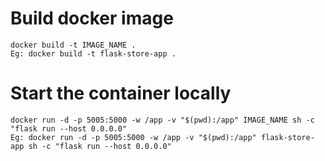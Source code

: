 # Build docker image
```
docker build -t IMAGE_NAME .
Eg: docker build -t flask-store-app .
```

# Start the container locally
```
docker run -d -p 5005:5000 -w /app -v "$(pwd):/app" IMAGE_NAME sh -c "flask run --host 0.0.0.0"
Eg: docker run -d -p 5005:5000 -w /app -v "$(pwd):/app" flask-store-app sh -c "flask run --host 0.0.0.0"
```